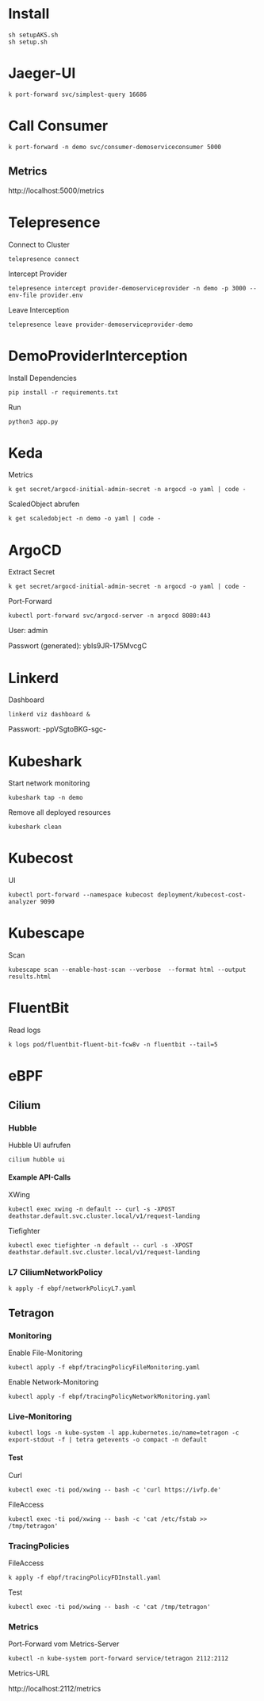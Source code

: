 # Install

```
sh setupAKS.sh
sh setup.sh
```

# Jaeger-UI

```
k port-forward svc/simplest-query 16686
```

# Call Consumer

```
k port-forward -n demo svc/consumer-demoserviceconsumer 5000
```

## Metrics

http://localhost:5000/metrics

# Telepresence

Connect to Cluster
```
telepresence connect
```

Intercept Provider
```
telepresence intercept provider-demoserviceprovider -n demo -p 3000 --env-file provider.env
```

Leave Interception
```
telepresence leave provider-demoserviceprovider-demo
```

# DemoProviderInterception

Install Dependencies
```
pip install -r requirements.txt
```

Run
```
python3 app.py
```

# Keda

Metrics

```
k get secret/argocd-initial-admin-secret -n argocd -o yaml | code -
```

ScaledObject abrufen

```
k get scaledobject -n demo -o yaml | code -
```

# ArgoCD

Extract Secret
```
k get secret/argocd-initial-admin-secret -n argocd -o yaml | code -
```

Port-Forward
```
kubectl port-forward svc/argocd-server -n argocd 8080:443
```

User:
admin

Passwort (generated):
ybIs9JR-175MvcgC

# Linkerd

Dashboard
```
linkerd viz dashboard &
```
Passwort:
-ppVSgtoBKG-sgc-

# Kubeshark

Start network monitoring

```
kubeshark tap -n demo
```

Remove all deployed resources

```
kubeshark clean
```

# Kubecost

UI

```
kubectl port-forward --namespace kubecost deployment/kubecost-cost-analyzer 9090
```

# Kubescape

Scan

```
kubescape scan --enable-host-scan --verbose  --format html --output results.html
```

# FluentBit

Read logs

```
k logs pod/fluentbit-fluent-bit-fcw8v -n fluentbit --tail=5
```

# eBPF

## Cilium

### Hubble

Hubble UI aufrufen

```
cilium hubble ui
```

#### Example API-Calls

XWing

```
kubectl exec xwing -n default -- curl -s -XPOST deathstar.default.svc.cluster.local/v1/request-landing
```

Tiefighter

```
kubectl exec tiefighter -n default -- curl -s -XPOST deathstar.default.svc.cluster.local/v1/request-landing
```

### L7 CiliumNetworkPolicy

```
k apply -f ebpf/networkPolicyL7.yaml
```

## Tetragon

### Monitoring

Enable File-Monitoring

```
kubectl apply -f ebpf/tracingPolicyFileMonitoring.yaml
```

Enable Network-Monitoring

```
kubectl apply -f ebpf/tracingPolicyNetworkMonitoring.yaml
```

### Live-Monitoring

```
kubectl logs -n kube-system -l app.kubernetes.io/name=tetragon -c export-stdout -f | tetra getevents -o compact -n default
```

#### Test

Curl

```
kubectl exec -ti pod/xwing -- bash -c 'curl https://ivfp.de'
```

FileAccess

```
kubectl exec -ti pod/xwing -- bash -c 'cat /etc/fstab >> /tmp/tetragon'
```

### TracingPolicies

FileAccess

```
k apply -f ebpf/tracingPolicyFDInstall.yaml
```

Test

```
kubectl exec -ti pod/xwing -- bash -c 'cat /tmp/tetragon'
```

### Metrics

Port-Forward vom Metrics-Server

```
kubectl -n kube-system port-forward service/tetragon 2112:2112
```

Metrics-URL

http://localhost:2112/metrics